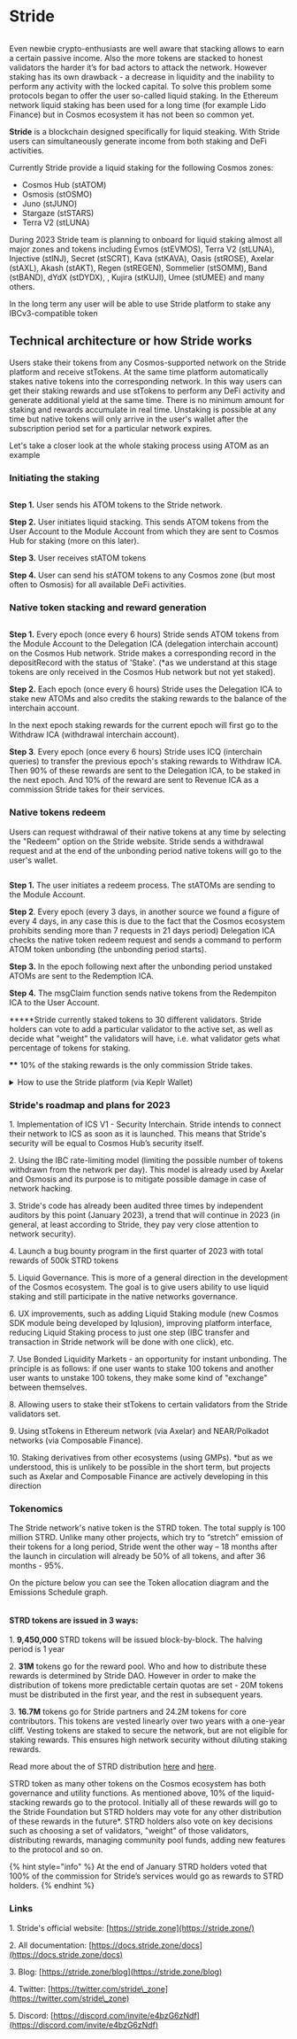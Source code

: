 # Stride

<figure><img src="../.gitbook/assets/image (26).png" alt=""><figcaption></figcaption></figure>

Even newbie crypto-enthusiasts are well aware that stacking allows to earn a certain passive income. Also the more tokens are stacked to honest validators the harder it’s for bad actors to attack the network. However staking has its own drawback - a decrease in liquidity and the inability to perform any activity with the locked capital. To solve this problem some protocols began to offer the user so-called liquid staking. In the Ethereum network liquid staking has been used for a long time (for example Lido Finance) but in Cosmos ecosystem it has not been so common yet.

**Stride** is a blockchain designed specifically for liquid steaking. With Stride users can simultaneously generate income from both staking and DeFi activities.

Currently Stride provide a liquid staking for the following Cosmos zones:

* Cosmos Hub (stATOM)
* Osmosis (stOSMO)
* Juno (stJUNO)
* Stargaze (stSTARS)
* Terra V2 (stLUNA)

During 2023 Stride team is planning to onboard for liquid staking almost all major zones and tokens including Evmos (stEVMOS), Terra V2 (stLUNA), Injective (stINJ), Secret (stSCRT), Kava (stKAVA), Oasis (stROSE), Axelar (stAXL), Akash (stAKT), Regen (stREGEN), Sommelier (stSOMM), Band (stBAND), dYdX (stDYDX), , Kujira (stKUJI), Umee (stUMEE) and many others.

In the long term any user will be able to use Stride platform to stake any IBCv3-compatible token

## Technical architecture or how Stride works

Users stake their tokens from any Cosmos-supported network on the Stride platform and receive stTokens. At the same time platform automatically stakes native tokens into the corresponding network. In this way users can get their staking rewards and use stTokens to perform any DeFi activity and generate additional yield at the same time. There is no minimum amount for staking and rewards accumulate in real time. Unstaking is possible at any time but native tokens will only arrive in the user's wallet after the subscription period set for a particular network expires.

Let's take a closer look at the whole staking process using ATOM as an example

### Initiating the staking

<figure><img src="../.gitbook/assets/image (15).png" alt=""><figcaption></figcaption></figure>

**Step 1.** User sends his ATOM tokens to the Stride network.

**Step 2.** User initiates liquid stacking. This sends ATOM tokens from the User Account to the Module Account from which they are sent to Cosmos Hub for staking (more on this later).

**Step 3.** User receives stATOM tokens

**Step 4.** User can send his stATOM tokens to any Cosmos zone (but most often to Osmosis) for all available DeFi activities.

### Native token stacking and reward generation

<figure><img src="../.gitbook/assets/image (1).png" alt=""><figcaption></figcaption></figure>

**Step 1.** Every epoch (once every 6 hours) Stride sends ATOM tokens from the Module Account to the Delegation ICA (delegation interchain account) on the Cosmos Hub network. Stride makes a corresponding record in the depositRecord with the status of 'Stake'. (\*as we understand at this stage tokens are only received in the Cosmos Hub network but not yet staked).

**Step 2.** Each epoch (once every 6 hours) Stride uses the Delegation ICA to stake new ATOMs and also credits the staking rewards to the balance of the interchain account.

In the next epoch staking rewards for the current epoch will first go to the Withdraw ICA (withdrawal interchain account).

**Step 3**. Every epoch (once every 6 hours) Stride uses ICQ (interchain queries) to transfer the previous epoch's staking rewards to Withdraw ICA. Then 90% of these rewards are sent to the Delegation ICA, to be staked in the next epoch. And 10% of the reward are sent to Revenue ICA as a commission Stride takes for their services.

### Native tokens redeem

Users can request withdrawal of their native tokens at any time by selecting the "Redeem" option on the Stride website. Stride sends a withdrawal request and at the end of the unbonding period native tokens will go to the user's wallet.

<figure><img src="../.gitbook/assets/image (4).png" alt=""><figcaption></figcaption></figure>

**Step 1.** The user initiates a redeem process. The stATOMs are sending to the Module Account.

**Step 2**. Every epoch (every 3 days, in another source we found a figure of every 4 days, in any case this is due to the fact that the Cosmos ecosystem prohibits sending more than 7 requests in 21 days period) Delegation ICA checks the native token redeem request and sends a command to perform ATOM token unbonding (the unbonding period starts).

**Step 3.** In the epoch following next after the unbonding period unstaked ATOMs are sent to the Redemption ICA.

**Step 4.** The msgClaim function sends native tokens from the Redempiton ICA to the User Account.

**\***Stride currently staked tokens to 30 different validators. Stride holders can vote to add a particular validator to the active set, as well as decide what "weight" the validators will have, i.e. what validator gets what percentage of tokens for staking.

**\*\*** 10% of the staking rewards is the only commission Stride takes.

<details>

<summary>How to use the Stride platform (via Keplr Wallet)</summary>

If you love to watch video guides more here is the link to Youtube [video gide](https://www.youtube.com/watch?v=Y-1snnqBx-0)

The whole process is as simple as possible and takes just a few minutes.

&#x20; 1\. Go to the Stride site. Here's the [link](https://app.stride.zone/).

2. Connect your wallet.

<img src="../.gitbook/assets/image (8).png" alt="" data-size="original">

The following wallets are available to choose from, we use Keplr Wallet

<img src="../.gitbook/assets/image (17).png" alt="" data-size="original">

3\. Once the wallet is connected we enter the number of tokens we want to stake. As mentioned above you can stake any amount even the smallest. Then press Liquid Stake.

<img src="../.gitbook/assets/image (10).png" alt="" data-size="original">

4. A menu appears showing the next steps we have to go through after we click Start Staking. Everything will happen automatically, we just need to give our approval for the transfer. There are essentially only 2 steps here not 4 - transferring ATOM from Cosmos Hub to the Stride network and staking ATOM. The whole process took us about a minute but may takes a little longer if the network is overloaded.

<img src="../.gitbook/assets/image (11).png" alt="" data-size="original">

5. Our ATOMs are staked, we will soon be rich, but to speed up our enrichment process we can send our stATOMs in available liquidity pools and receive a certain APR. Remember that providing liquidity to pools has some risks and the APR can change!

<img src="../.gitbook/assets/image (5).png" alt="" data-size="original">

The process is also quite fast and intuitive. But we decided not to do any DeFi degen things as for now but to continue the review of the Stride.

6\.  When you decide to unstake your ATOM, you should go to the Unstake menu and start a reverse process. Keep in mind that the unbonding period is from 21 to 24 days, if you urgently need to get your ATOM back, you can swap stATOM to ATOM on Osmosis or another DEX that has this trading pair.&#x20;

</details>

### Stride's roadmap and plans for 2023

1\.       Implementation of ICS V1 - Security Interchain. Stride intends to connect their network to ICS as soon as it is launched. This means that Stride's security will be equal to Cosmos Hub’s security itself.

2\.       Using the IBC rate-limiting model (limiting the possible number of tokens withdrawn from the network per day). This model is already used by Axelar and Osmosis and its purpose is to mitigate possible damage in case of network hacking.

3\.       Stride's code has already been audited three times by independent auditors by this point (January 2023), a trend that will continue in 2023 (in general, at least according to Stride, they pay very close attention to network security).

4\.       Launch a bug bounty program in the first quarter of 2023 with total rewards of 500k STRD tokens

5\.       Liquid Governance. This is more of a general direction in the development of the Cosmos ecosystem. The goal is to give users ability to use liquid staking and still participate in the native networks governance.

6\.       UX improvements, such as adding Liquid Staking module (new Cosmos SDK module being developed by Iqlusion), improving platform interface, reducing Liquid Staking process to just one step (IBC transfer and transaction in Stride network will be done with one click), etc.

7\.       Use Bonded Liquidity Markets - an opportunity for instant unbonding. The principle is as follows: if one user wants to stake 100 tokens and another user wants to unstake 100 tokens, they make some kind of "exchange" between themselves.

8\.       Allowing users to stake their stTokens to certain validators from the Stride validators set.

9\.       Using stTokens in Ethereum network (via Axelar) and NEAR/Polkadot networks (via Composable Finance).

10\.       Staking derivatives from other ecosystems (using GMPs). \*but as we understood, this is unlikely to be possible in the short term, but projects such as Axelar and Composable Finance are actively developing in this direction

### Tokenomics

The Stride network's native token is the STRD token. The total supply is 100 million STRD. Unlike many other projects, which try to “stretch” emission of their tokens for a long period, Stride went the other way – 18 months after the launch in circulation will already be 50% of all tokens, and after 36 months - 95%.

On the picture below you can see the Token allocation diagram and the Emissions Schedule graph.

<figure><img src="../.gitbook/assets/image (22).png" alt=""><figcaption></figcaption></figure>

#### STRD tokens are issued in 3 ways:

1\. **9,450,000** STRD tokens will be issued block-by-block. The halving period is 1 year

2\. **31M** tokens go for the reward pool. Who and how to distribute these rewards is determined by Stride DAO. However in order to make the distribution of tokens more predictable certain quotas are set - 20M tokens must be distributed in the first year, and the rest in subsequent years.

3\. **16.7M** tokens go for Stride partners and 24.2M tokens for core contributors. This tokens are vested linearly over two years with a one-year cliff. Vesting tokens are staked to secure the network, but are not eligible for staking rewards. This ensures high network security without diluting staking rewards.

Read more about the of STRD distribution [here](https://stride.zone/blog/stride-tokenomics) and [here](https://stride.zone/blog/strd-tokenomics-updates-and-clarifications).

STRD token as many other tokens on the Cosmos ecosystem has both governance and utility functions. As mentioned above, 10% of the liquid-stacking rewards go to the protocol. Initially all of these rewards will go to the Stride Foundation but STRD holders may vote for any other distribution of these rewards in the future\*. STRD holders also vote on key decisions such as choosing a set of validators, "weight" of those validators, distributing rewards, managing community pool funds, adding new features to the protocol and so on.

{% hint style="info" %}
At the end of January STRD holders voted that 100% of the commission for Stride’s services would go as rewards to STRD holders.
{% endhint %}

### Links

1\. Stride's official website: [https://stride.zone](https://stride.zone/)

2\. All documentation: [https://docs.stride.zone/docs](https://docs.stride.zone/docs)

3\. Blog: [https://stride.zone/blog](https://stride.zone/blog)

4\. Twitter: [https://twitter.com/stride\_zone](https://twitter.com/stride\_zone)

5\. Discord: [https://discord.com/invite/e4bzG6zNdf](https://discord.com/invite/e4bzG6zNdf)
